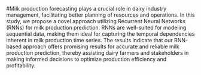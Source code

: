 #Milk production forecasting plays a crucial role in dairy industry management, facilitating better planning of resources and operations. 
In this study, we propose a novel approach utilizing Recurrent Neural Networks (RNNs) for milk production prediction.
RNNs are well-suited for modeling sequential data, making them ideal for capturing the temporal dependencies inherent in milk production time series. 
The results indicate that our RNN-based approach offers promising results for accurate and reliable milk production prediction, 
thereby assisting dairy farmers and stakeholders in making informed decisions to optimize production efficiency and profitability.
